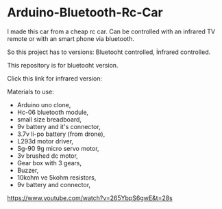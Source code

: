 # Arduino-Bluetooth-Rc-Car
I made this car from a cheap rc car. Can be controlled with an infrared TV remote or with an smart phone via bluetooth. 

So this project has to versions:
 Bluetooht controlled,
 İnfrared controlled.
 
This repository is for bluetooht version.

Click this link for infrared version: 

Materials to use:
- Arduino uno clone, 
- Hc-06 bluetooth module, 
- small size breadboard, 
- 9v battery and it's connector, 
- 3.7v li-po battery (from drone), 
- L293d motor driver, 
- Sg-90 9g micro servo motor, 
- 3v brushed dc motor, 
- Gear box with 3 gears, 
- Buzzer, 
- 10kohm ve 5kohm resistors, 
- 9v battery and connector,

https://www.youtube.com/watch?v=265YbpS6gwE&t=28s
